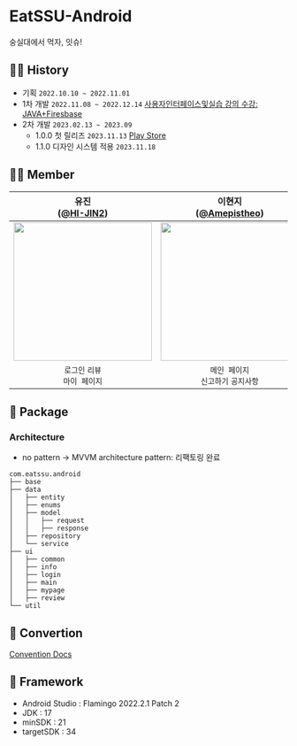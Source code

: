 # EatSSU-Android
숭실대에서 먹자, 잇슈!

## 👩‍💻 History
- 기획 `2022.10.10 ~ 2022.11.01`
- 1차 개발  `2022.11.08 ~ 2022.12.14` [사용자인터페이스및실습 강의 수강: JAVA+Firesbase](https://github.com/EAT-SSU/EAT-SSU)  
- 2차 개발 `2023.02.13 ~ 2023.09`
  - 1.0.0 첫 릴리즈 `2023.11.13` [Play Store](https://play.google.com/store/apps/details?id=com.eatssu.android)
  - 1.1.0 디자인 시스템 적용 `2023.11.18`
  
## 🧚‍♀️ Member 
| 유진<br/>([@HI-JIN2](https://github.com/HI-JIN2)) | 이현지<br/>([@Amepistheo](https://github.com/Amepistheo)) |
| :---: | :---: |
| <img width="250" src="https://avatars.githubusercontent.com/u/94737714?v=4"/> | <img width="250" src="https://avatars.githubusercontent.com/u/110108243?v=4"/> |
| `로그인` `리뷰`<br/>`마이 페이지`  | `메인 페이지`<br/>`신고하기` `공지사항`|

## 📄 Package
### Architecture
- no pattern -> MVVM architecture pattern: 리팩토링 완료
```
com.eatssu.android
├── base
├── data
│   ├── entity
│   ├── enums
│   ├── model
│   │   ├── request
│   │   ├── response
│   ├── repository
│   └── service
├── ui
│   ├── common
│   ├── info
│   ├── login
│   ├── main
│   ├── mypage
│   ├── review
└── util
```

## 🐚 Convertion
[Convention Docs](https://github.com/EAT-SSU/EatSSU-Android/wiki/Convention)

## 🦩 Framework
- Android Studio : Flamingo 2022.2.1 Patch 2
- JDK : 17
- minSDK : 21
- targetSDK : 34

